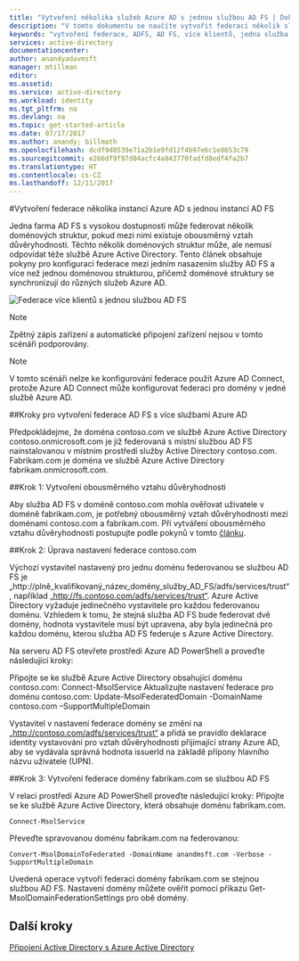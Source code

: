 ```yaml
---
title: "Vytvoření několika služeb Azure AD s jednou službou AD FS | Dokumentace Microsoftu"
description: "V tomto dokumentu se naučíte vytvořit federaci několik služeb Azure AD s jednou službou AD FS."
keywords: "vytvoření federace, ADFS, AD FS, více klientů, jedna služba AD FS, jedna služba ADFS, federace s více klienty, ADFS s více doménovými strukturami, připojení AAD, federace, federace mezi klienty"
services: active-directory
documentationcenter: 
author: anandyadavmsft
manager: mtillman
editor: 
ms.assetid: 
ms.service: active-directory
ms.workload: identity
ms.tgt_pltfrm: na
ms.devlang: na
ms.topic: get-started-article
ms.date: 07/17/2017
ms.author: anandy; billmath
ms.openlocfilehash: dcdf9d0539e71a2b1e9fd12f4b97e6c1e8653c79
ms.sourcegitcommit: e266df9f97d04acfc4a843770fadfd8edf4fa2b7
ms.translationtype: HT
ms.contentlocale: cs-CZ
ms.lasthandoff: 12/11/2017
---
```

#<a name="federate-multiple-instances-of-azure-ad-with-single-instance-of-ad-fs"></a>Vytvoření federace několika instancí Azure AD s jednou instancí AD FS

Jedna farma AD FS s vysokou dostupností může federovat několik doménových struktur, pokud mezi nimi existuje obousměrný vztah důvěryhodnosti. Těchto několik doménových struktur může, ale nemusí odpovídat téže službě Azure Active Directory. Tento článek obsahuje pokyny pro konfiguraci federace mezi jedním nasazením služby AD FS a více než jednou doménovou strukturou, přičemž doménové struktury se synchronizují do různých služeb Azure AD.

![Federace více klientů s jednou službou AD FS](media/active-directory-aadconnectfed-single-adfs-multitenant-federation/concept.png)
 
> [!NOTE]
> Zpětný zápis zařízení a automatické připojení zařízení nejsou v tomto scénáři podporovány.

> [!NOTE]
> V tomto scénáři nelze ke konfigurování federace použít Azure AD Connect, protože Azure AD Connect může konfigurovat federaci pro domény v jedné službě Azure AD.

##<a name="steps-for-federating-ad-fs-with-multiple-azure-ad"></a>Kroky pro vytvoření federace AD FS s více službami Azure AD

Předpokládejme, že doména contoso.com ve službě Azure Active Directory contoso.onmicrosoft.com je již federovaná s místní službou AD FS nainstalovanou v místním prostředí služby Active Directory contoso.com. Fabrikam.com je doména ve službě Azure Active Directory fabrikam.onmicrosoft.com.

##<a name="step-1-establish-a-two-way-trust"></a>Krok 1: Vytvoření obousměrného vztahu důvěryhodnosti
 
Aby služba AD FS v doméně contoso.com mohla ověřovat uživatele v doméně fabrikam.com, je potřebný obousměrný vztah důvěryhodnosti mezi doménami contoso.com a fabrikam.com. Při vytváření obousměrného vztahu důvěryhodnosti postupujte podle pokynů v tomto [článku](https://technet.microsoft.com/library/cc816590.aspx).
 
##<a name="step-2-modify-contosocom-federation-settings"></a>Krok 2: Úprava nastavení federace contoso.com 
 
Výchozí vystavitel nastavený pro jednu doménu federovanou se službou AD FS je „http://plně_kvalifikovaný_název_domény_služby_AD_FS/adfs/services/trust“, například „http://fs.contoso.com/adfs/services/trust“. Azure Active Directory vyžaduje jedinečného vystavitele pro každou federovanou doménu. Vzhledem k tomu, že stejná služba AD FS bude federovat dvě domény, hodnota vystavitele musí být upravena, aby byla jedinečná pro každou doménu, kterou služba AD FS federuje s Azure Active Directory. 
 
Na serveru AD FS otevřete prostředí Azure AD PowerShell a proveďte následující kroky:
 
Připojte se ke službě Azure Active Directory obsahující doménu contoso.com: Connect-MsolService Aktualizujte nastavení federace pro doménu contoso.com: Update-MsolFederatedDomain -DomainName contoso.com –SupportMultipleDomain
 
Vystavitel v nastavení federace domény se změní na „http://contoso.com/adfs/services/trust“ a přidá se pravidlo deklarace identity vystavování pro vztah důvěryhodnosti přijímající strany Azure AD, aby se vydávala správná hodnota issuerId na základě přípony hlavního názvu uživatele (UPN).
 
##<a name="step-3-federate-fabrikamcom-with-ad-fs"></a>Krok 3: Vytvoření federace domény fabrikam.com se službou AD FS
 
V relaci prostředí Azure AD PowerShell proveďte následující kroky: Připojte se ke službě Azure Active Directory, která obsahuje doménu fabrikam.com.

    Connect-MsolService
Převeďte spravovanou doménu fabrikam.com na federovanou:

    Convert-MsolDomainToFederated -DomainName anandmsft.com -Verbose -SupportMultipleDomain
 
Uvedená operace vytvoří federaci domény fabrikam.com se stejnou službou AD FS. Nastavení domény můžete ověřit pomocí příkazu Get-MsolDomainFederationSettings pro obě domény.

## <a name="next-steps"></a>Další kroky
[Připojení Active Directory s Azure Active Directory](active-directory-aadconnect.md)
